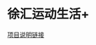 徐汇运动生活+
============

[项目说明链接](http://192.168.100.53/web_csharp_go_ruby/doc_index/tree/master/%E4%BD%93%E8%82%B2%E5%81%A5%E8%BA%AB/%E5%BE%90%E6%B1%87%E4%BD%93%E8%82%B2%E7%94%9F%E6%B4%BB%EF%BC%8B)